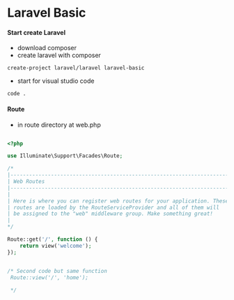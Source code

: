 # Laravel Basic


#### Start create Laravel

* download composer
* create laravel with composer

```
create-project laravel/laravel laravel-basic
```
* start for visual studio code
```
code .
```


#### Route 

* in route directory at web.php

```php

<?php

use Illuminate\Support\Facades\Route;

/*
|--------------------------------------------------------------------------
| Web Routes
|--------------------------------------------------------------------------
|
| Here is where you can register web routes for your application. These
| routes are loaded by the RouteServiceProvider and all of them will
| be assigned to the "web" middleware group. Make something great!
|
*/

Route::get('/', function () {
    return view('welcome');
});


/* Second code but same function
 Route::view('/', 'home');
 
 */

```
